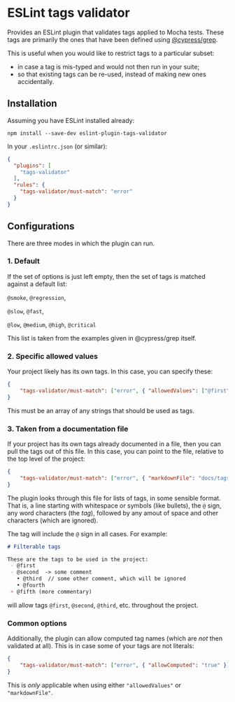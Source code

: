# ESLint tags validator

Provides an ESLint plugin that validates tags applied to Mocha tests. These tags are primarily the ones that have been defined using [@cypress/grep](https://www.npmjs.com/package/@cypress/grep).

This is useful when you would like to restrict tags to a particular subset:
  * in case a tag is mis-typed and would not then run in your suite;
  * so that existing tags can be re-used, instead of making new ones accidentally.

## Installation

Assuming you have ESLint installed already:

`npm install --save-dev eslint-plugin-tags-validator`

In your `.eslintrc.json` (or similar):

```json
{
  "plugins": [
    "tags-validator"
  ],
  "rules": {
    "tags-validator/must-match": "error"
  }
}
```

## Configurations

There are three modes in which the plugin can run.

### 1. Default

If the set of options is just left empty, then the set of tags is matched against a default list:

`@smoke`, `@regression`,

`@slow`, `@fast`,

`@low`, `@medium`, `@high`, `@critical`

This list is taken from the examples given in @cypress/grep itself.

### 2. Specific allowed values

Your project likely has its own tags. In this case, you can specify these:

```json
{
    "tags-validator/must-match": ["error", { "allowedValues": ["@first", "@second"] }]
}
```

This must be an array of any strings that should be used as tags.

### 3. Taken from a documentation file

If your project has its own tags already documented in a file, then you can pull the tags out of this file. In this case, you can point to the file, relative to the top level of the project:

```json
{
    "tags-validator/must-match": ["error", { "markdownFile": "docs/tags.md" }]
}
```

The plugin looks through this file for lists of tags, in some sensible format. That is, a line starting with whitespace or symbols (like bullets), the `@` sign, any word characters (the *tag*), followed by any amout of space and other characters (which are ignored).

The tag will include the `@` sign in all cases. For example:

```markdown
# Filterable tags

These are the tags to be used in the project:
 - @first
 - @second  -> some comment
   • @third  // some other comment, which will be ignored
   • @fourth
 + @fifth (more commentary)
```

will allow tags `@first`, `@second`, `@third`, etc. throughout the project.

### Common options

Additionally, the plugin can allow computed tag names (which are *not* then validated at all). This is in case some of your tags are not literals:

```json
{
    "tags-validator/must-match": ["error", { "allowComputed": "true" }]
}
```

This is *only* applicable when using either `"allowedValues"` or `"markdownFile"`.

